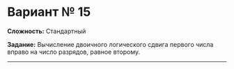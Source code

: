 # Вариант № 15
**Сложность:** Стандартный

**Задание:**  Вычисление двоичного логического сдвига первого числа вправо на число разрядов, равное второму.

---